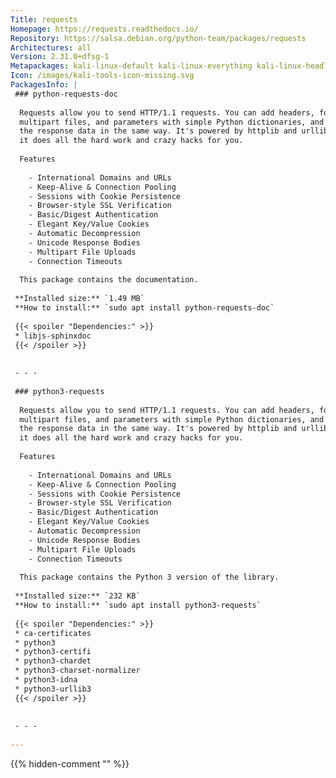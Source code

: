 ```yaml
---
Title: requests
Homepage: https://requests.readthedocs.io/
Repository: https://salsa.debian.org/python-team/packages/requests
Architectures: all
Version: 2.31.0+dfsg-1
Metapackages: kali-linux-default kali-linux-everything kali-linux-headless kali-linux-large kali-linux-nethunter kali-tools-exploitation kali-tools-forensics kali-tools-identify kali-tools-information-gathering kali-tools-reporting kali-tools-respond kali-tools-sdr kali-tools-social-engineering kali-tools-top10 kali-tools-vulnerability kali-tools-web kali-tools-wireless 
Icon: /images/kali-tools-icon-missing.svg
PackagesInfo: |
 ### python-requests-doc
 
  Requests allow you to send HTTP/1.1 requests. You can add headers, form data,
  multipart files, and parameters with simple Python dictionaries, and access
  the response data in the same way. It's powered by httplib and urllib3, but
  it does all the hard work and crazy hacks for you.
   
  Features
   
    - International Domains and URLs
    - Keep-Alive & Connection Pooling
    - Sessions with Cookie Persistence
    - Browser-style SSL Verification
    - Basic/Digest Authentication
    - Elegant Key/Value Cookies
    - Automatic Decompression
    - Unicode Response Bodies
    - Multipart File Uploads
    - Connection Timeouts
   
  This package contains the documentation.
 
 **Installed size:** `1.49 MB`  
 **How to install:** `sudo apt install python-requests-doc`  
 
 {{< spoiler "Dependencies:" >}}
 * libjs-sphinxdoc 
 {{< /spoiler >}}
 
 
 - - -
 
 ### python3-requests
 
  Requests allow you to send HTTP/1.1 requests. You can add headers, form data,
  multipart files, and parameters with simple Python dictionaries, and access
  the response data in the same way. It's powered by httplib and urllib3, but
  it does all the hard work and crazy hacks for you.
   
  Features
   
    - International Domains and URLs
    - Keep-Alive & Connection Pooling
    - Sessions with Cookie Persistence
    - Browser-style SSL Verification
    - Basic/Digest Authentication
    - Elegant Key/Value Cookies
    - Automatic Decompression
    - Unicode Response Bodies
    - Multipart File Uploads
    - Connection Timeouts
   
  This package contains the Python 3 version of the library.
 
 **Installed size:** `232 KB`  
 **How to install:** `sudo apt install python3-requests`  
 
 {{< spoiler "Dependencies:" >}}
 * ca-certificates
 * python3
 * python3-certifi
 * python3-chardet 
 * python3-charset-normalizer
 * python3-idna
 * python3-urllib3 
 {{< /spoiler >}}
 
 
 - - -
 
---
```

{{% hidden-comment "<!--Do not edit anything above this line-->" %}}
